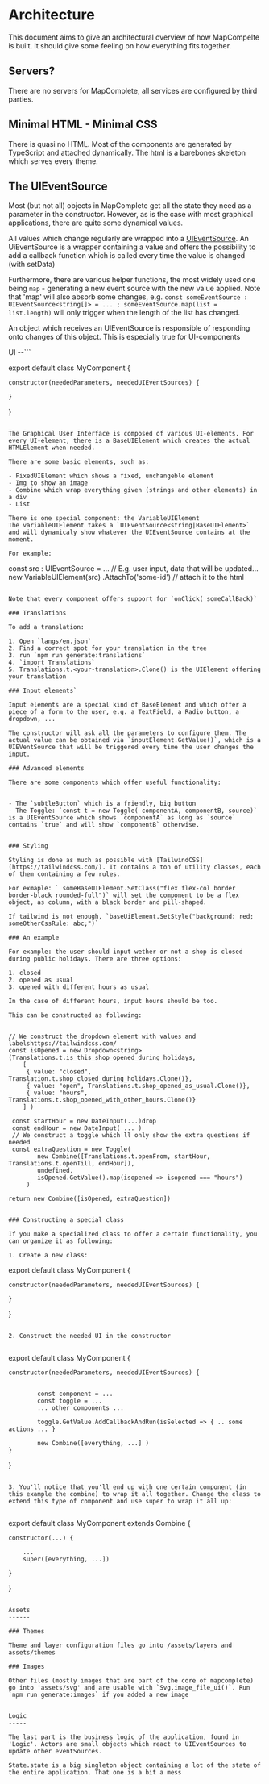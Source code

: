 # Architecture

This document aims to give an architectural overview of how MapCompelte is built. It should give some feeling on how everything fits together.

## Servers?

There are no servers for MapComplete, all services are configured by third parties.

## Minimal HTML - Minimal CSS

There is quasi no HTML. Most of the components are generated by TypeScript and attached dynamically. The html is a barebones skeleton which serves every theme.

## The UIEventSource

Most (but not all) objects in MapComplete get all the state they need as a parameter in the constructor. However, as is the case with most graphical applications, there are quite some dynamical values.

All values which change regularly are wrapped into a [UIEventSource](https://github.com/pietervdvn/MapComplete/blob/master/Logic/UIEventSource.ts).
An UiEventSource is a wrapper containing a value and offers the possibility to add a callback function which is called every time the value is changed (with setData)

Furthermore, there are various helper functions, the most widely used one being `map` - generating a new event source with the new value applied.
Note that 'map' will also absorb some changes, e.g. `const someEventSource : UIEventSource<string[]> = ... ; someEventSource.map(list = list.length)` will only trigger when the length of the list has changed.

An object which receives an UIEventSource is responsible of responding onto changes of this object. This is especially true for UI-components

UI
--```

export default class MyComponent {

    constructor(neededParameters, neededUIEventSources) {

    }

}

```

The Graphical User Interface is composed of various UI-elements. For every UI-element, there is a BaseUIElement which creates the actual HTMLElement when needed.

There are some basic elements, such as:

- FixedUIElement which shows a fixed, unchangeble element
- Img to show an image
- Combine which wrap everything given (strings and other elements) in a div
- List

There is one special component: the VariableUIElement
The variableUIElement takes a `UIEventSource<string|BaseUIElement>` and will dynamicaly show whatever the UIEventSource contains at the moment.

For example:

```

const src : UIEventSource<string> = ... // E.g. user input, data that will be updated...
new VariableUIElement(src)
.AttachTo('some-id') // attach it to the html

```

Note that every component offers support for `onClick( someCallBack)`

### Translations

To add a translation:

1. Open `langs/en.json`
2. Find a correct spot for your translation in the tree
3. run `npm run generate:translations`
4. `import Translations`
5. Translations.t.<your-translation>.Clone() is the UIElement offering your translation

### Input elements`

Input elements are a special kind of BaseElement and which offer a piece of a form to the user, e.g. a TextField, a Radio button, a dropdown, ...

The constructor will ask all the parameters to configure them. The actual value can be obtained via `inputElement.GetValue()`, which is a UIEVentSource that will be triggered every time the user changes the input.

### Advanced elements

There are some components which offer useful functionality:


- The `subtleButton` which is a friendly, big button
- The Toggle: `const t = new Toggle( componentA, componentB, source)` is a UIEventSource which shows `componentA` as long as `source` contains `true` and will show `componentB` otherwise.


### Styling

Styling is done as much as possible with [TailwindCSS](https://tailwindcss.com/). It contains a ton of utility classes, each of them containing a few rules.

For exmaple: ` someBaseUIElement.SetClass("flex flex-col border border-black rounded-full")` will set the component to be a flex object, as column, with a black border and pill-shaped.

If tailwind is not enough, `baseUiElement.SetStyle("background: red; someOtherCssRule: abc;")`

### An example

For example: the user should input wether or not a shop is closed during public holidays. There are three options:

1. closed
2. opened as usual
3. opened with different hours as usual

In the case of different hours, input hours should be too.

This can be constructed as following:


```

    // We construct the dropdown element with values and labelshttps://tailwindcss.com/
    const isOpened = new Dropdown<string>(Translations.t.is_this_shop_opened_during_holidays,
        [
         { value: "closed", Translation.t.shop_closed_during_holidays.Clone()},
         { value: "open", Translations.t.shop_opened_as_usual.Clone()},
         { value: "hours", Translations.t.shop_opened_with_other_hours.Clone()}
        ] )

     const startHour = new DateInput(...)drop
     const endHour = new DateInput( ... )
     // We construct a toggle which'll only show the extra questions if needed
     const extraQuestion = new Toggle(
            new Combine([Translations.t.openFrom, startHour, Translations.t.openTill, endHour]),
            undefined,
            isOpened.GetValue().map(isopened => isopened === "hours")
         )

    return new Combine([isOpened, extraQuestion])

```

### Constructing a special class

If you make a specialized class to offer a certain functionality, you can organize it as following:

1. Create a new class:

```

export default class MyComponent {

    constructor(neededParameters, neededUIEventSources) {

    }

}

```

2. Construct the needed UI in the constructor


```

export default class MyComponent {

    constructor(neededParameters, neededUIEventSources) {


            const component = ...
            const toggle = ...
            ... other components ...

            toggle.GetValue.AddCallbackAndRun(isSelected => { .. some actions ... }

            new Combine([everything, ...] )
    }

}

```

3. You'll notice that you'll end up with one certain component (in this example the combine) to wrap it all together. Change the class to extend this type of component and use super to wrap it all up:


```

export default class MyComponent extends Combine {

    constructor(...) {

        ...
        super([everything, ...])

    }

}

```

Assets
------

### Themes

Theme and layer configuration files go into /assets/layers and assets/themes

### Images

Other files (mostly images that are part of the core of mapcomplete) go into 'assets/svg' and are usable with `Svg.image_file_ui()`. Run `npm run generate:images` if you added a new image


Logic
-----

The last part is the business logic of the application, found in 'Logic'. Actors are small objects which react to UIEventSources to update other eventSources.

State.state is a big singleton object containing a lot of the state of the entire application. That one is a bit a mess

```
